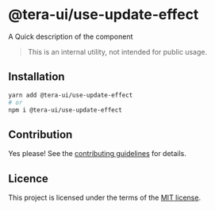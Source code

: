 # @tera-ui/use-update-effect

A Quick description of the component

> This is an internal utility, not intended for public usage.

## Installation

```sh
yarn add @tera-ui/use-update-effect
# or
npm i @tera-ui/use-update-effect
```

## Contribution

Yes please! See the
[contributing guidelines](https://github.com/hieumau12/nextui-tera/blob/master/CONTRIBUTING.md)
for details.

## Licence

This project is licensed under the terms of the
[MIT license](https://github.com/hieumau12/nextui-tera/blob/master/LICENSE).
